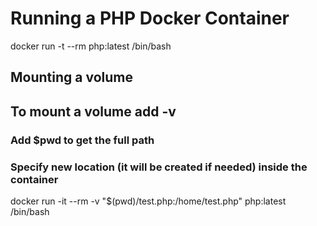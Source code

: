 # Running a PHP Docker Container
docker run -t --rm php:latest /bin/bash

## Mounting a volume
## To mount a volume add -v
### Add $pwd to get the full path
### Specify new location (it will be created if needed) inside the container
docker run -it --rm -v "$(pwd)/test.php:/home/test.php" php:latest /bin/bash 
